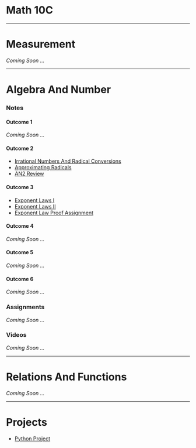 # Math 10C 
---
# Measurement 
<i> Coming Soon ... </i>

---
# Algebra And Number 
### Notes 
#### Outcome 1 
<i> Coming Soon ... </i>

#### Outcome 2
* <a href="https://mrfanning.github.io/Math10/AN/AN2/AN2I.pdf"> Irrational Numbers And Radical Conversions </a>
* <a href="https://mrfanning.github.io/Math10/AN/AN2/AN2II.pdf"> Approximating Radicals </a>
* <a href="https://mrfanning.github.io/Math10/AN/AN2/AN2Review.pdf"> AN2 Review </a>

#### Outcome 3
* <a href="https://mrfanning.github.io/Math10/AN/AN3/AN3I.pdf"> Exponent Laws I </a>
* <a href="https://mrfanning.github.io/Math10/AN/AN3/AN3II.pdf"> Exponent Laws II </a>
* <a href="https://mrfanning.github.io/Math10/AN/AN3/AN3Proofs.pdf"> Exponent Law Proof Assignment </a>

#### Outcome 4
<i> Coming Soon ... </i>
#### Outcome 5
<i> Coming Soon ... </i>
#### Outcome 6
<i> Coming Soon ... </i>
### Assignments
<i> Coming Soon ... </i>
### Videos
<i> Coming Soon ... </i>

---
# Relations And Functions
<i> Coming Soon ... </i>

---
# Projects
* <a href="https://MerrickMath.github.io/MerrickMath.github.io-PythonProject/"> Python Project </a> 

 
